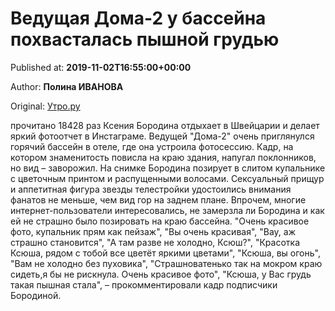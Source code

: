 
# Ведущая Дома-2 у бассейна похвасталась пышной грудью

Published at: **2019-11-02T16:55:00+00:00**

Author: **Полина ИВАНОВА**

Original: [Утро.ру](https://utro.ru/showbiz/2019/11/02/1423148.shtml)

прочитано 18428 раз
Ксения Бородина отдыхает в Швейцарии и делает яркий фотоотчет в Инстаграме. Ведущей "Дома-2" очень приглянулся горячий бассейн в отеле, где она устроила фотосессию. Кадр, на котором знаменитость повисла на краю здания, напугал поклонников, но вид – заворожил.
На снимке Бородина позирует в слитом купальнике с цветочным принтом и распущенными волосами. Сексуальный прищур и аппетитная фигура звезды телестройки удостоились внимания фанатов не меньше, чем вид гор на заднем плане. Впрочем, многие интернет-пользователи интересовались, не замерзла ли Бородина и как ей не страшно было позировать на краю бассейна.
"Очень красивое фото, купальник прям как пейзаж", "Вы очень красивая", "Вау, аж страшно становится", "А там разве не холодно, Ксюш?", "Красотка Ксюша, рядом с тобой все цветёт яркими цветами", "Ксюша, вы огонь", "Вам не холодно без пуховика", "Страшноватенько так на мокром краю сидеть,я бы не рискнула. Очень красивое фото", "Ксюша, у Вас грудь такая пышная стала", – прокомментировали кадр подписчики Бородиной.
